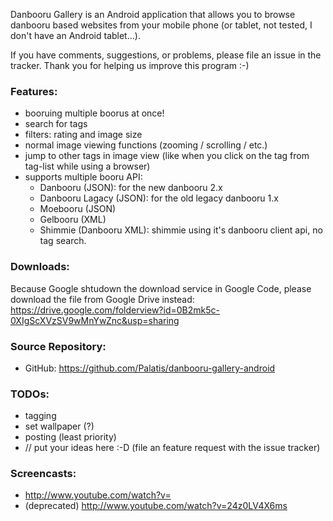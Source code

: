 Danbooru Gallery is an Android application that allows you to browse danbooru based websites from your mobile phone (or tablet, not tested, I don't have an Android tablet...).

If you have comments, suggestions, or problems, please file an issue in the tracker.
Thank you for helping us improve this program :-)

### Features: ###
  * booruing multiple boorus at once!
  * search for tags
  * filters: rating and image size
  * normal image viewing functions (zooming / scrolling / etc.)
  * jump to other tags in image view (like when you click on the tag from tag-list while using a browser)
  * supports multiple booru API:
    * Danbooru (JSON): for the new danbooru 2.x
    * Danbooru Lagacy (JSON): for the old legacy danbooru 1.x
    * Moebooru (JSON)
    * Gelbooru (XML)
    * Shimmie (Danbooru XML): shimmie using it's danbooru client api, no tag search.

### Downloads: ###
Because Google shtudown the download service in Google Code, please download the file from Google Drive instead:
https://drive.google.com/folderview?id=0B2mk5c-0XIgScXVzSV9wMnYwZnc&usp=sharing

### Source Repository: ###
  * GitHub: https://github.com/Palatis/danbooru-gallery-android

### TODOs: ###
  * tagging
  * set wallpaper (?)
  * posting (least priority)
  * // put your ideas here :-D (file an feature request with the issue tracker)

### Screencasts: ###
  * http://www.youtube.com/watch?v=
  * (deprecated) http://www.youtube.com/watch?v=24z0LV4X6ms